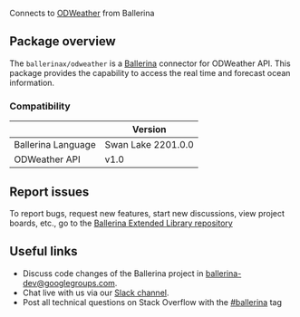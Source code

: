 Connects to [ODWeather](https://api.oceandrivers.com/) from Ballerina

## Package overview
The `ballerinax/odweather` is a [Ballerina](https://ballerina.io/) connector for ODWeather API.
This package provides the capability to access the real time and forecast ocean information.

### Compatibility
|                    | Version         |
|--------------------|-----------------|
| Ballerina Language | Swan Lake 2201.0.0| 
| ODWeather API      | v1.0            |

## Report issues
To report bugs, request new features, start new discussions, view project boards, etc., go to the [Ballerina Extended Library repository](https://github.com/ballerina-platform/ballerina-extended-library)

## Useful links
- Discuss code changes of the Ballerina project in [ballerina-dev@googlegroups.com](mailto:ballerina-dev@googlegroups.com).
- Chat live with us via our [Slack channel](https://ballerina.io/community/slack/).
- Post all technical questions on Stack Overflow with the [#ballerina](https://stackoverflow.com/questions/tagged/ballerina) tag
